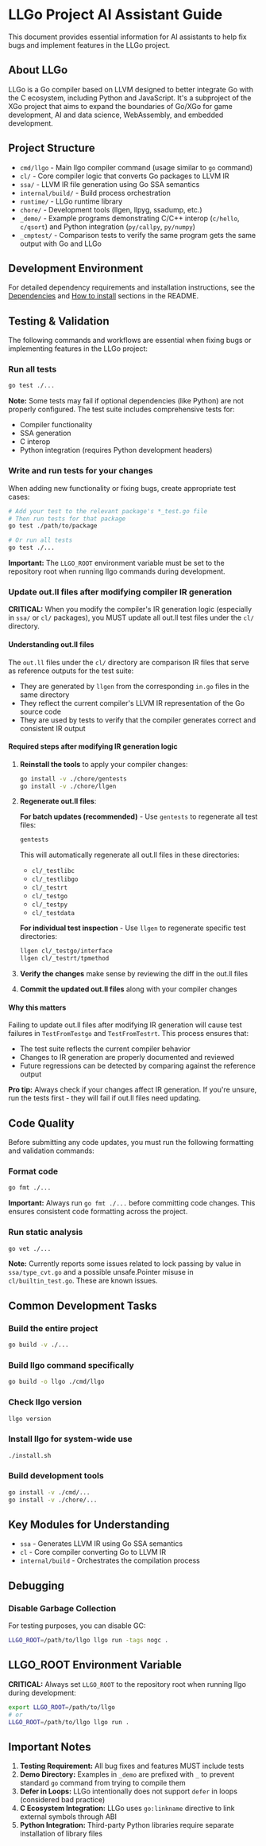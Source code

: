 # LLGo Project AI Assistant Guide

This document provides essential information for AI assistants to help fix bugs and implement features in the LLGo project.

## About LLGo

LLGo is a Go compiler based on LLVM designed to better integrate Go with the C ecosystem, including Python and JavaScript. It's a subproject of the XGo project that aims to expand the boundaries of Go/XGo for game development, AI and data science, WebAssembly, and embedded development.

## Project Structure

- `cmd/llgo` - Main llgo compiler command (usage similar to `go` command)
- `cl/` - Core compiler logic that converts Go packages to LLVM IR
- `ssa/` - LLVM IR file generation using Go SSA semantics
- `internal/build/` - Build process orchestration
- `runtime/` - LLGo runtime library
- `chore/` - Development tools (llgen, llpyg, ssadump, etc.)
- `_demo/` - Example programs demonstrating C/C++ interop (`c/hello`, `c/qsort`) and Python integration (`py/callpy`, `py/numpy`)
- `_cmptest/` - Comparison tests to verify the same program gets the same output with Go and LLGo

## Development Environment

For detailed dependency requirements and installation instructions, see the [Dependencies](README.md#dependencies) and [How to install](README.md#how-to-install) sections in the README.

## Testing & Validation

The following commands and workflows are essential when fixing bugs or implementing features in the LLGo project:

### Run all tests
```bash
go test ./...
```

**Note:** Some tests may fail if optional dependencies (like Python) are not properly configured. The test suite includes comprehensive tests for:
- Compiler functionality
- SSA generation
- C interop
- Python integration (requires Python development headers)

### Write and run tests for your changes

When adding new functionality or fixing bugs, create appropriate test cases:

```bash
# Add your test to the relevant package's *_test.go file
# Then run tests for that package
go test ./path/to/package

# Or run all tests
go test ./...
```

**Important:** The `LLGO_ROOT` environment variable must be set to the repository root when running llgo commands during development.

### Update out.ll files after modifying compiler IR generation

**CRITICAL:** When you modify the compiler's IR generation logic (especially in `ssa/` or `cl/` packages), you MUST update all out.ll test files under the `cl/` directory.

#### Understanding out.ll files

The `out.ll` files under the `cl/` directory are comparison IR files that serve as reference outputs for the test suite:
- They are generated by `llgen` from the corresponding `in.go` files in the same directory
- They reflect the current compiler's LLVM IR representation of the Go source code
- They are used by tests to verify that the compiler generates correct and consistent IR output

#### Required steps after modifying IR generation logic

1. **Reinstall the tools** to apply your compiler changes:
   ```bash
   go install -v ./chore/gentests
   go install -v ./chore/llgen
   ```

2. **Regenerate out.ll files**:
   
   **For batch updates (recommended)** - Use `gentests` to regenerate all test files:
   ```bash
   gentests
   ```
   This will automatically regenerate all out.ll files in these directories:
   - `cl/_testlibc`
   - `cl/_testlibgo`
   - `cl/_testrt`
   - `cl/_testgo`
   - `cl/_testpy`
   - `cl/_testdata`
   
   **For individual test inspection** - Use `llgen` to regenerate specific test directories:
   ```bash
   llgen cl/_testgo/interface
   llgen cl/_testrt/tpmethod
   ```

3. **Verify the changes** make sense by reviewing the diff in the out.ll files

4. **Commit the updated out.ll files** along with your compiler changes

#### Why this matters

Failing to update out.ll files after modifying IR generation will cause test failures in `TestFromTestgo` and `TestFromTestrt`. This process ensures that:
- The test suite reflects the current compiler behavior
- Changes to IR generation are properly documented and reviewed
- Future regressions can be detected by comparing against the reference output

**Pro tip:** Always check if your changes affect IR generation. If you're unsure, run the tests first - they will fail if out.ll files need updating.

## Code Quality

Before submitting any code updates, you must run the following formatting and validation commands:

### Format code
```bash
go fmt ./...
```

**Important:** Always run `go fmt ./...` before committing code changes. This ensures consistent code formatting across the project.

### Run static analysis
```bash
go vet ./...
```

**Note:** Currently reports some issues related to lock passing by value in `ssa/type_cvt.go` and a possible unsafe.Pointer misuse in `cl/builtin_test.go`. These are known issues.


## Common Development Tasks

### Build the entire project
```bash
go build -v ./...
```

### Build llgo command specifically
```bash
go build -o llgo ./cmd/llgo
```

### Check llgo version
```bash
llgo version
```

### Install llgo for system-wide use
```bash
./install.sh
```

### Build development tools
```bash
go install -v ./cmd/...
go install -v ./chore/...
```

## Key Modules for Understanding

- `ssa` - Generates LLVM IR using Go SSA semantics
- `cl` - Core compiler converting Go to LLVM IR
- `internal/build` - Orchestrates the compilation process

## Debugging

### Disable Garbage Collection
For testing purposes, you can disable GC:
```bash
LLGO_ROOT=/path/to/llgo llgo run -tags nogc .
```

## LLGO_ROOT Environment Variable

**CRITICAL:** Always set `LLGO_ROOT` to the repository root when running llgo during development:

```bash
export LLGO_ROOT=/path/to/llgo
# or
LLGO_ROOT=/path/to/llgo llgo run .
```

## Important Notes

1. **Testing Requirement:** All bug fixes and features MUST include tests
2. **Demo Directory:** Examples in `_demo` are prefixed with `_` to prevent standard `go` command from trying to compile them
3. **Defer in Loops:** LLGo intentionally does not support `defer` in loops (considered bad practice)
4. **C Ecosystem Integration:** LLGo uses `go:linkname` directive to link external symbols through ABI
5. **Python Integration:** Third-party Python libraries require separate installation of library files

